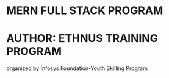 # MERN FULL STACK PROGRAM 

# AUTHOR: ETHNUS TRAINING PROGRAM

organized by Infosys Foundation-Youth Skilling Program